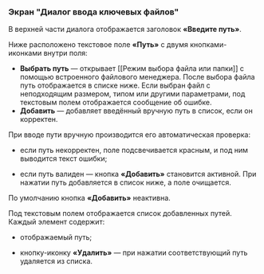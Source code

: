 ### Экран "Диалог ввода ключевых файлов"

В верхней части диалога отображается заголовок **«Введите путь»**.

Ниже расположено текстовое поле **«Путь»** с двумя кнопками-иконками внутри поля:

- **Выбрать путь** — открывает [[Режим выбора файла или папки]] с помощью встроенного файлового менеджера. После выбора файла путь отображается в списке ниже. Если выбран файл с неподходящим размером, типом или другими параметрами, под текстовым полем отображается сообщение об ошибке.
- **Добавить** — добавляет введённый вручную путь в список, если он корректен.
    

При вводе пути вручную производится его автоматическая проверка:

- если путь некорректен, поле подсвечивается красным, и под ним выводится текст ошибки;
    
- если путь валиден — кнопка **«Добавить»** становится активной. При нажатии путь добавляется в список ниже, а поле очищается.
    

По умолчанию кнопка **«Добавить»** неактивна.

Под текстовым полем отображается список добавленных путей. Каждый элемент содержит:

- отображаемый путь;
    
- кнопку-иконку **«Удалить»** — при нажатии соответствующий путь удаляется из списка.